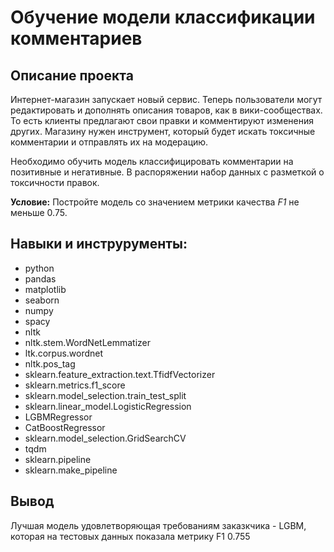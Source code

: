 # Обучение модели классификации комментариев

## Описание проекта
Интернет-магазин запускает новый сервис. Теперь пользователи могут редактировать и дополнять описания товаров, как в вики-сообществах. То есть клиенты предлагают свои правки и комментируют изменения других. Магазину нужен инструмент, который будет искать токсичные комментарии и отправлять их на модерацию. 

Необходимо обучить модель классифицировать комментарии на позитивные и негативные. В распоряжении набор данных с разметкой о токсичности правок.

**Условие:**
Постройте модель со значением метрики качества *F1* не меньше 0.75. 



## Навыки и инструрументы: 

* python
* pandas
* matplotlib
* seaborn
* numpy
* spacy
* nltk
* nltk.stem.WordNetLemmatizer
* ltk.corpus.wordnet
* nltk.pos_tag
* sklearn.feature_extraction.text.TfidfVectorizer 
* sklearn.metrics.f1_score
* sklearn.model_selection.train_test_split
* sklearn.linear_model.LogisticRegression
* LGBMRegressor
* CatBoostRegressor
* sklearn.model_selection.GridSearchCV
* tqdm
* sklearn.pipeline
* sklearn.make_pipeline




## Вывод
Лучшая модель удовлетворяющая требованиям заказкчика - LGBM, которая на тестовых данных показала метрику F1 0.755


